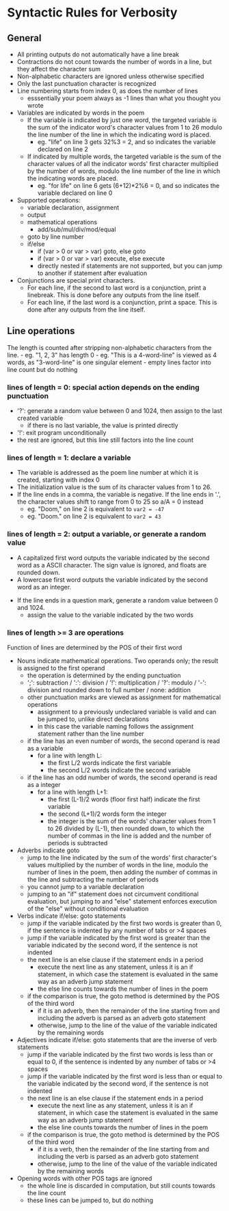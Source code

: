 # Syntactic Rules for Verbosity

## General
- All printing outputs do not automatically have a line break
- Contractions do not count towards the number of words in a line, but they affect the character sum
- Non-alphabetic characters are ignored unless otherwise specified
- Only the last punctuation character is recognized
- Line numbering starts from index 0, as does the number of lines
    - esssentially your poem always as -1 lines than what you thought you wrote
- Variables are indicated by words in the poem
    - If the variable is indicated by just one word, the targeted variable is the sum of the indicator word's character values from 1 to 26 modulo the line number of the line in which the indicating word is placed.
        - eg. "life" on line 3 gets 32%3 = 2, and so indicates the variable declared on line 2
    - If indicated by multiple words, the targeted variable is the sum of the character values of all the indicator words' first character multiplied by the number of words, modulo the line number of the line in which the indicating words are placed.
        - eg. "for life" on line 6 gets (6+12)*2%6 = 0, and so indicates the variable declared on line 0
- Supported operations:
    - variable declaration, assignment
    - output
    - mathematical operations
        - add/sub/mul/div/mod/equal
    - goto by line number
    - if/else
        - if (var > 0 or var > var) goto, else goto
        - if (var > 0 or var > var) execute, else execute
        - directly nested if statements are not supported, but you can jump to another if statement after evaluation
- Conjunctions are special print characters.
    <!-- - The line is treated as starting from the first non-auxilary, conjunction, determiner, or adposition word. -->
    - For each line, if the second to last word is a conjunction, print a linebreak. This is done before any outputs from the line itself.
    - For each line, if the last word is a conjunction, print a space. This is done after any outputs from the line itself.
<!-- - Determiners(articles, quantifiers, etc.) and adpositions (in, to, etc.) are ignored when at the beginning of a line, unless the line is single- or double-worded (a variable declaration or print statement).
    - The line is treated as starting from the first non-determiner, or adposition word. -->

## Line operations
The length is counted after stripping non-alphabetic characters from the line.
    - eg. "1, 2, 3" has length 0
    - eg. "This is a 4-word-line" is viewed as 4 words, as "3-word-line" is one singular element
    - empty lines factor into line count but do nothing
### lines of length = 0: special action depends on the ending punctuation
- '?': generate a random value between 0 and 1024, then assign to the last created variable
    - if there is no last variable, the value is printed directly
- '!': exit program unconditionally
- the rest are ignored, but this line still factors into the line count
### lines of length = 1: declare a variable
- The variable is addressed as the poem line number at which it is created, starting with index 0
- The initialization value is the sum of its character values from 1 to 26. 
- If the line ends in a comma, the variable is negative. If the line ends in '.', the character values shift to range from 0 to 25 so a/A = 0 instead
    - eg. "Doom," on line 2 is equivalent to `var2 = -47`
    - eg. "Doom." on line 2 is equivalent to `var2 = 43`
### lines of length = 2: output a variable, or generate a random value
- A capitalized first word outputs the variable indicated by the second word as a ASCII character. The sign value is ignored, and floats are rounded down.
- A lowercase first word outputs the variable indicated by the second word as an integer.
<!-- - If the line ends in a period, a value of 1 is added to the output.
- If the line ends in an exclamation mark, a value of 1 is subtracted from the output. -->
- If the line ends in a question mark, generate a random value between 0 and 1024.
    - assign the value to the variable indicated by the two words
### lines of length >= 3 are operations
Function of lines are determined by the POS of their first word
- Nouns indicate mathematical operations. Two operands only; the result is assigned to the first operand
    - the operation is determined by the ending punctuation
    - ';': subtraction / ':': division / '!': multiplication / '?': modulo / '-': division and rounded down to full number / none: addition
    - other punctuation marks are viewed as assignment for mathematical operations
        - assignment to a previously undeclared variable is valid and can be jumped to, unlike direct declarations
        - in this case the variable naming follows the assignment statement rather than the line number
    - if the line has an even number of words, the second operand is read as a variable
        - for a line with length L:
            - the first L/2 words indicate the first variable
            - the second L/2 words indicate the second variable
    - if the line has an odd number of words, the second operand is read as a integer
        - for a line with length L+1:
            - the first (L-1)/2 words (floor first half) indicate the first variable
            - the second (L+1)/2 words form the integer
            - the integer is the sum of the words' character values from 1 to 26 divided by (L-1), then rounded down, to which the number of commas in the line is added and the number of periods is subtracted
- Adverbs indicate goto
    - jump to the line indicated by the sum of the words' first character's values multiplied by the number of words in the line, modulo the number of lines in the poem, then adding the number of commas in the line and subtracting the number of periods
    - you cannot jump to a variable declaration
    - jumping to an "if" statement does not circumvent conditional evaluation, but jumping to and "else" statement enforces execution of the "else" without conditional evaluation
- Verbs indicate if/else: goto statements
    - jump if the variable indicated by the first two words is greater than 0, if the sentence is indented by any number of tabs or >4 spaces
    - jump if the variable indicated by the first word is greater than the variable indicated by the second word, if the sentence is not indented
    - the next line is an else clause if the statement ends in a period
        - execute the next line as any statement, unless it is an if statement, in which case the statement is evaluated in the same way as an adverb jump statement
        - the else line counts towards the number of lines in the poem
    - if the comparison is true, the goto method is determined by the POS of the third word
        - if it is an adverb, then the remainder of the line starting from and including the adverb is parsed as an adverb goto statement
        - otherwise, jump to the line of the value of the variable indicated by the remaining words
- Adjectives indicate if/else: goto statements that are the inverse of verb statements
    - jump if the variable indicated by the first two words is less than or equal to 0, if the sentence is indented by any number of tabs or >4 spaces
    - jump if the variable indicated by the first word is less than or equal to the variable indicated by the second word, if the sentence is not indented
    - the next line is an else clause if the statement ends in a period
        - execute the next line as any statement, unless it is an if statement, in which case the statement is evaluated in the same way as an adverb jump statement
        - the else line counts towards the number of lines in the poem
    - if the comparison is true, the goto method is determined by the POS of the third word
        - if it is a verb, then the remainder of the line starting from and including the verb is parsed as an adverb goto statement
        - otherwise, jump to the line of the value of the variable indicated by the remaining words
- Opening words with other POS tags are ignored
    - the whole line is discarded in computation, but still counts towards the line count
    - these lines can be jumped to, but do nothing